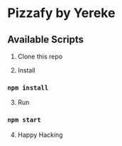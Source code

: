 # Pizzafy by Yereke


## Available Scripts

1. Clone this repo

2. Install

### `npm install`

3. Run

### `npm start`

4. Happy Hacking